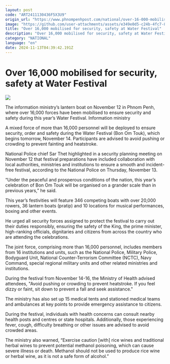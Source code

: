 ```yaml
---
layout: post
code: "ART2411130436F5X3U9"
origin_url: "https://www.phnompenhpost.com/national/over-16-000-mobilised-for-security-safety-at-water-festival"
image: "https://github.com/user-attachments/assets/e349e0d5-c24b-4fc7-8cf1-fa8273e9d651"
title: "Over 16,000 mobilised for security, safety at Water Festival"
description: "​​Over 16,000 mobilised for security, safety at Water Festival​"
category: "NATIONAL"
language: "en"
date: 2024-11-13T04:39:42.191Z
---
```


# Over 16,000 mobilised for security, safety at Water Festival

![](https://github.com/user-attachments/assets/b72d794f-b9a9-4fed-8684-b1acfebd743c)

The information ministry’s lantern boat on November 12 in Phnom Penh, where over 16,000 forces have been mobilised to ensure security and safety during this year’s Water Festival. Information ministry

A mixed force of more than 16,000 personnel will be deployed to ensure security, order and safety during the Water Festival (Bon Om Touk), which begins tomorrow, November 14. Participants are advised to avoid pushing or crowding to prevent fainting and heatstroke.

National Police chief Sar Thet highlighted in a security planning meeting on November 12 that festival preparations have included collaboration with local authorities, ministries and institutions to ensure a smooth and incident-free festival, according to the National Police on Thursday, November 13.

“Under the peaceful and prosperous conditions of the nation, this year’s celebration of Bon Om Touk will be organised on a grander scale than in previous years,” he said.

This year’s festivities will feature 346 competing boats with over 20,000 rowers, 36 lantern boats (pratip) and 10 locations for musical performances, boxing and other events.

He urged all security forces assigned to protect the festival to carry out their duties responsibly, ensuring the safety of the King, the prime minister, high-ranking officials, dignitaries and citizens from across the country who are attending the celebrations.

The joint force, comprising more than 16,000 personnel, includes members from 16 institutions and units, such as the National Police, Military Police, Bodyguard Unit, National Counter-Terrorism Committee (NCTC), Navy Command, special regional military units and other related ministries and institutions.

During the festival from November 14-16, the Ministry of Health advised attendees, "Avoid pushing or crowding to prevent heatstroke. If you feel dizzy or faint, sit down to prevent a fall and seek assistance."

The ministry has also set up 15 medical tents and stationed medical teams and ambulances at key points to provide emergency assistance to citizens.

During the festival, individuals with health concerns can consult nearby health posts and centres or state hospitals. Additionally, those experiencing fever, cough, difficulty breathing or other issues are advised to avoid crowded areas.

The ministry also warned, “Exercise caution \[with\] rice wines and traditional herbal wines to prevent potential methanol poisoning, which can cause severe illness or death. Methanol should not be used to produce rice wine or herbal wine, as it is not a safe form of alcohol.”